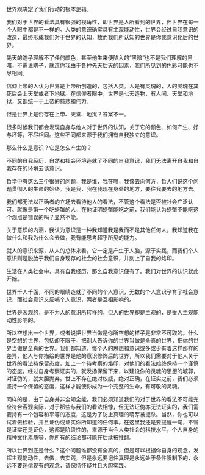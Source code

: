 世界观决定了我们行动的根本逻辑。

我们对于世界的看法具有很强的视角性，即世界是人所看到的世界，但世界在每一个人眼中都是不一样的。人类的意识确实具有主观能动性，世界会经过自我意识的改造，最终形成我们对于世界的认知，故而我们所认知的世界是你我意识化后的世界。

先天的瞎子理解不了任何颜色，甚至他生来便陷入的“黑暗”也不是我们理解的黑暗，不需说瞎子，就连你我由于各种先天后天的因素，我们所见到的色彩可能也不尽相同。

信仰上帝的人认为世界是上帝所创造的，包括人类。人是有灵魂的，人的灵魂在其死后会上天堂或者下地狱。在信仰者眼中，世界是七天造物，有人间、天堂和地狱，又都统一于上帝的慈悲和伟力。

但是世界上是否存在上帝、天堂、地狱？答案不一。

很多时候我们都会发现自身与他人对于世界的认知，关于它的颜色、如何产生、好与坏等，不尽相同。这些不同都来源于我们拥有自我独立的意识。

那么什么是意识？它是怎么产生的？

不同的自我经历、自然和社会环境造就了不同的自我意识，我们无法离开自我和自我存在的环境去谈意识。

哲学中有这么三个很好的问题，我是谁，我在哪，我该去向何方，哲人们说这个问题贯彻人的生命的始终。我是我，我在我现在身处的地方，要往我要去的地方去。

我们都无法以正确者的立场去看待他人的看法，不管这个看法是否被社会广泛认可。就像是第一个吃螃蟹的人，在他证明螃蟹能吃之前，我们能认为螃蟹不能吃这个观点是错误的吗？显然不能。

关于意识的内涵，我认为意识是一种我知道我是我而不是其他任何人，我知道我在做什么和我为什么会去做，我有能思考超乎所见的能力。

就人的意识来源，从人的总体来看，它一定是产生于人脑，源于实践，而我们个人意识则是脱胎于我们自身现存的社会的社会意识，并刻上了自我的烙印。

生活在人类社会中，具有自我经历，那么自我意识便有了。我们对世界的认识就此开始。

世界千人千面，不同的眼睛造就了不同的个人意识，无数的个人意识孕育了社会意识，而社会意识又反哺个人意识，两者是互相影响的。

世界是客观的，是不为人的意识所转移的，但人的世界却是主观的，是受人主观能动性影响的。

所以空想出一个世界，或者说把世界当做是你所空想的样子是非常不可取的。什么是空想的世界，包括却不限于，把别人告诉你的世界当做是全真的世界，把你的世界当做是全真的世界。我们都知道，每个人的思想和意识或多或少有着这样那样的差异，他人与你描绘的世界是他的意识修饰后的世界，所以我们需要对于他人关于世界的看法持保留态度，加上一个待考察的烙印，对他们的看法始终保持一个谨慎的态度，经过自身考察证实的，就发扬保留下来，以建设你的灵魂的思想的城郭，对证伪的，就大胆抛弃。世上不存在绝对权威，绝对正确，在证实之前，我们必须坚持一个保留的态度，这样才能使你成为一个完整的生命，有可敬的灵魂。

同样的是，由于自身并非全知全能，我们必须知道我们的对于世界的看法不可能完全符合客观实际，对于那些与我们的看法相悖，但无法证伪亦无法证实的，我们需要持有一个包容和平等的态度，这是为了防止真理的萌芽被扼杀。当然，你也可以试着去检验，并且证伪或证实你所知道的任何事。在这里我还是要提醒一句，不管是证实还是证伪，这都是阶段性的，来源于当今人类社会的科技水平，个人自身的精神文化素质等，你所有的结论都可能在后续被推翻。

所以世界到底是什么？这个问题谁都没有全真的，但是可以根据你自身的观念，发挥主观能动性，去做，去实践，但是永远要记住真理是永远处于条件限制下的，永远不要迷信现有的观念，请保持怀疑并且大胆实践。

